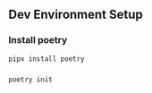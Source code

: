 ## Dev Environment Setup
### Install poetry
```shell
pipx install poetry
```
###
```shell
poetry init
```




